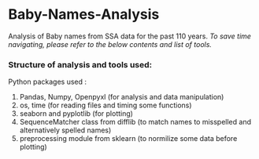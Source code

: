 # Baby-Names-Analysis
Analysis of Baby names from SSA data for the past 110 years.
*To save time navigating, please refer to the below contents and list of tools.*
### Structure of analysis and tools used:

Python packages used : 
1. Pandas, Numpy, Openpyxl (for analysis and data manipulation)
3. os, time (for reading files and timing some functions)
4. seaborn and pyplotlib (for plotting)
5. SequenceMatcher class from difflib (to match names to misspelled and alternatively spelled names)
6. preprocessing module from sklearn (to normilize some data before plotting)
